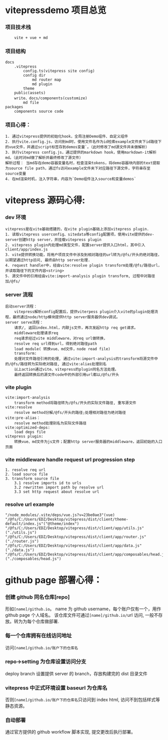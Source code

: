 # vitepressdemo 项目总览

### 项目技术栈

```
    vite + vue + md
```

### 项目结构

```
docs
    .vitepress
        config.ts(vitepress site config)
        config dir
            md router map
            md plugin
        theme
    public(assets)
    write、docs/components(customize)
        md file
packages
    components source code
```

### 项目心得：

```
1. 通过vitepress提供的初始化hook，全局注册Demo组件、自定义组件
2. 执行vite.config.js，访问到md时，使用文件名作为id检索example文件夹下id路径下的vue文件，并通过script标签存到demos变量`。（此时修改了md源文件并未做解析）
3. 执行vitepress config.js，通过提供的markdown hook，使用markdown-it解析md。（此时对md做了解析并最终修改了源文件）
解析过程： 当md存在demo容器变量名时，检查渲染tokens，将demo容器块内部的text提取为source file path，通过fs访问example文件夹下对应路径下源文件，字符串存至source变量
4. 在md渲染时机，注入字符串，内容为`Demo组件注入source和变量demos`
```

# vitepress 源码心得:

### dev 环境

```
vitepress是在vite基础搭建的，在vite plugin基础上添加vitepress plugin.
1. 读取vitepress userconfig、sitedata等config配置项，使用vite提供的dev-server创建http server，并挂载vitepress plugin
2. vitepress plugin内处理md类型文件，配置server提供入口html，其中引入client/app/index.js
3. vite提供转换功能，将用户项目文件中涉及到相对路径的url转为/@fs/开头的绝对路径，以期望通过http访问, 最终由http server处理.
4. request handler中，经由vite:resolve plugin transform处理/@fs/路径url，并读取路径下的文件内容<string>
5. 源文件中的引用经由vite:import-analysis plugin transform, 过程中对路径加/@fs/
```

### server 流程

```
启动server流程：
	vitepress解析config配置后，提供viterpess plugin介入vite的plugin处理流程，最终通过node/http模块提供http server服务器供dev调试。
server serve流程：
	请求/, 返回index.html，内联js文件，再次发起http req get请求。
	middleware处理请求req
	req请求经过vite middleware，对req url做转换，
	resolve req url得到url，得到绝对路径path
	load module( 转换vue、md文件，node read file)
	transform:
	处理对文件路径引用的处理, 通过vite:import-analysis的transform将源文件中的/@fs/路径转为实际绝对路径, 通过vite:alias处理别名
	以上action通过vite、vitepress的plugin同名方法处理。
	最终返回转换后的源文件code中的外部引用url都以/@fs/开头
```

### vite plugin

```
vite:import-analysis
    transform method将路径转为/@fs/开头的实际文件路径, 重写源文件
vite:resolve
    resolve method分解/@fs/开头的路径;处理相对路径为绝对路径
vite:pre-alias：
    resolve method处理别名为实际文件路径
vite:optimized-deps:
    load deps file
vitepress plugin:
    转换vue、md文件为js文件；配置http server服务器的middleware，返回初始的入口页面
```

### vite middleware handle request url progression step

```
1. resolve req url
2. load source file
3. transform source file
    3.1 resolve imports id to urls
    3.2 rewritten import path by resolve url
    3.3 set http request about resolve url
```

### resolve url example

```
"/node_modules/.vite/deps/vue.js?v=23be0ae3"(vue)
"/@fs/C:/Users/EDZ/Desktop/vitepress/dist/client/theme-default/index.js"("@theme/index")
"/@fs/C:/Users/EDZ/Desktop/vitepress/dist/client/app/utils.js"("./utils.js")
"/@fs/C:/Users/EDZ/Desktop/vitepress/dist/client/app/router.js"("./router.js")
"/@fs/C:/Users/EDZ/Desktop/vitepress/dist/client/app/data.js"("./data.js")
"/@fs/C:/Users/EDZ/Desktop/vitepress/dist/client/app/composables/head.js"("./composables/head.js")
```

# github page 部署心得：

### 创建 github 同名仓库[repo]

形如`[name]/github.io`。 name 为 github username，每个账户仅有一个，用作 github page 个人域名。
该仓库文件可通过`[name]/github.io/`url 访问, 一般不存放。转为为每个仓库做部署.

### 每一个仓库拥有在线访问地址

访问`[name]/github.io/账户下的仓库名`

### repo->setting 为仓库设置访问分支

deploy branch 设置提供 server 的 branch，存放构建完的 dist 目录文件

### vitepress 中正式环境设置 baseurl 为仓库名

否则`[name]/github.io/账户下的仓库名`只访问到 index html, 访问不到包括样式等静态资源。

### 自动部署

通过官方提供的 github workflow 脚本实现, 提交更改后执行部署。
